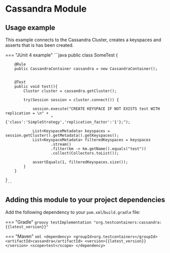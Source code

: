 # Cassandra Module

## Usage example

This example connects to the Cassandra Cluster, creates a keyspaces and asserts that is has been created.

=== "JUnit 4 example"
    ```java
    public class SomeTest {
    
        @Rule
        public CassandraContainer cassandra = new CassandraContainer();
    
    
        @Test
        public void test(){
            Cluster cluster = cassandra.getCluster();
    
            try(Session session = cluster.connect()) {
    
                session.execute("CREATE KEYSPACE IF NOT EXISTS test WITH replication = \n" +
                        "{'class':'SimpleStrategy','replication_factor':'1'};");
    
                List<KeyspaceMetadata> keyspaces = session.getCluster().getMetadata().getKeyspaces();
                List<KeyspaceMetadata> filteredKeyspaces = keyspaces
                        .stream()
                        .filter(km -> km.getName().equals("test"))
                        .collect(Collectors.toList());
    
                assertEquals(1, filteredKeyspaces.size());
            }
        }
    
    }
    ```

## Adding this module to your project dependencies

Add the following dependency to your `pom.xml`/`build.gradle` file:

=== "Gradle"
    ```groovy
    testImplementation "org.testcontainers:cassandra:{{latest_version}}"
    ```

=== "Maven"
    ```xml
    <dependency>
        <groupId>org.testcontainers</groupId>
        <artifactId>cassandra</artifactId>
        <version>{{latest_version}}</version>
        <scope>test</scope>
    </dependency>
    ```
